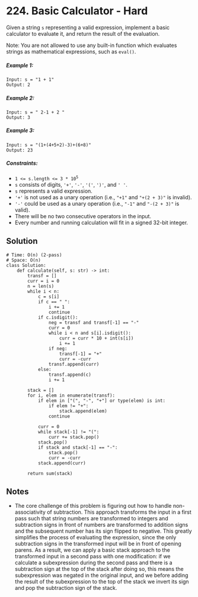 # 224. Basic Calculator - Hard

Given a string `s` representing a valid expression, implement a basic calculator to evaluate it, and return the result of the evaluation.

Note: You are not allowed to use any built-in function which evaluates strings as mathematical expressions, such as `eval()`.

##### Example 1:

```
Input: s = "1 + 1"
Output: 2
```

##### Example 2:

```
Input: s = " 2-1 + 2 "
Output: 3
```

##### Example 3:

```
Input: s = "(1+(4+5+2)-3)+(6+8)"
Output: 23
```

##### Constraints:

- <code>1 <= s.length <= 3 * 10<sup>5</sup></code>
- `s` consists of digits, `'+'`, `'-'`, `'('`, `')'`, and `' '`.
- `s` represents a valid expression.
- `'+'` is not used as a unary operation (i.e., `"+1"` and `"+(2 + 3)"` is invalid).
- `'-'` could be used as a unary operation (i.e., `"-1"` and `"-(2 + 3)"` is valid).
- There will be no two consecutive operators in the input.
- Every number and running calculation will fit in a signed 32-bit integer.

## Solution

```
# Time: O(n) (2-pass)
# Space: O(n)
class Solution:
    def calculate(self, s: str) -> int:
        transf = []
        curr = i = 0
        n = len(s)
        while i < n:
            c = s[i]
            if c == " ":
                i += 1
                continue
            if c.isdigit():
                neg = transf and transf[-1] == "-"
                curr = 0
                while i < n and s[i].isdigit():
                    curr = curr * 10 + int(s[i])
                    i += 1
                if neg:
                    transf[-1] = "+"
                    curr = -curr
                transf.append(curr)
            else:
                transf.append(c)
                i += 1
        
        stack = []
        for i, elem in enumerate(transf):
            if elem in ["(", "-", "+"] or type(elem) is int:
                if elem != "+":
                    stack.append(elem)
                continue
                
            curr = 0
            while stack[-1] != "(":
                curr += stack.pop()
            stack.pop()
            if stack and stack[-1] == "-":
                stack.pop()
                curr = -curr
            stack.append(curr)
        
        return sum(stack)
```

## Notes
- The core challenge of this problem is figuring out how to handle non-associativity of subtraction. This approach transforms the input in a first pass such that string numbers are transformed to integers and subtraction signs in front of numbers are transformed to addition signs and the subsequent number has its sign flipped to negative. This greatly simplifies the process of evaluating the expression, since the only subtraction signs in the transformed input will be in front of opening parens. As a result, we can apply a basic stack approach to the transformed input in a second pass with one modification: if we calculate a subexpression during the second pass and there is a subtraction sign at the top of the stack after doing so, this means the subexpression was negated in the original input, and we before adding the result of the subexpression to the top of the stack we invert its sign and pop the subtraction sign of the stack.